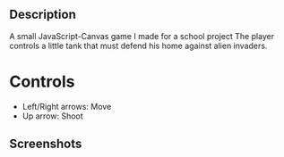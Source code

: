 ## Description
A small JavaScript-Canvas game I made for a school project
The player controls a little tank that must defend his home against alien invaders.

# Controls
* Left/Right arrows: Move
* Up arrow: Shoot

## Screenshots
